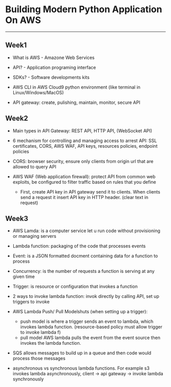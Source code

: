 # Building Modern Python Application On AWS
---

## Week1

* What is AWS - Amazone Web Services

* API? - Application programing interface

* SDKs? - Software developments kits

* AWS CLI in AWS Cloud9 python environment (like terminal in Linux/Windows/MacOS)

* API gateway: create, pulishing, maintain, monitor, secure API

## Week2

* Main types in API Gateway: REST API, HTTP API, (WebSocket API)

* 6 mechanism for controlling and managing access to arrest API: SSL certificates, CORS, AWS WAF, API keys, resources policies, endpoint policies

* CORS: browser security, ensure only clients from origin url that are allowed to query API

* AWS WAF (Web application firewall): protect API from common web exploits, be configured to filter traffic based on rules that you define

    * First, create API key in API gateway send it to clients. When clients send a request it insert API key in HTTP header. (clear text in request)

## Week3

* AWS Lamda: is a computer service let u run code without provisioning or managing servers

* Lambda function: packaging of the code that processes events

* Event: is a JSON formatted docment containing data for a function to process

* Concurrency: is the number of requests a function is serving at any given time

* Trigger: is resource or configuration that invokes a function

* 2 ways to invoke lambda function: invok directly by calling API, set up triggers to invoke 

* AWS Lambda Push/ Pull Modelshuts (when setting up a trigger):
	* push model is where a trigger sends an event to lambda, which invokes lambda function. (resource-based policy must allow trigger to invoke lambda f)
	* pull model AWS lambda pulls the event from the event source then invokes the lambda function.

* SQS allows messages to build up in a queue and then code would process those messages

* asynchronous vs synchronous lambda functions. For example s3 invokes lambda asynchronously, client -> api gateway -> invoke lambda synchronously
